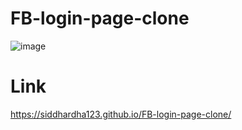 # FB-login-page-clone

![image](https://user-images.githubusercontent.com/71877477/153762232-de5836fd-76a1-4233-a615-aabbe10365d3.png)
# Link
https://siddhardha123.github.io/FB-login-page-clone/
